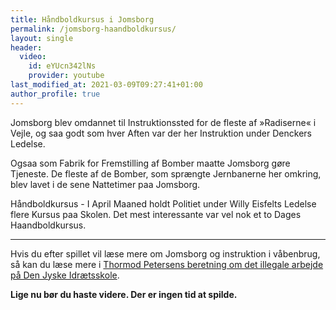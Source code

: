 ```yaml
---
title: Håndboldkursus i Jomsborg
permalink: /jomsborg-haandboldkursus/
layout: single
header:
  video:
    id: eYUcn342lNs
    provider: youtube
last_modified_at: 2021-03-09T09:27:41+01:00
author_profile: true
---
```


Jomsborg blev omdannet til Instruktionssted for de fleste af »Radiserne« i Vejle, og saa godt som hver Aften var der her Instruktion under Denckers Ledelse.

Ogsaa som Fabrik for Fremstilling af Bomber maatte Jomsborg gøre Tjeneste. De fleste af de Bomber, som sprængte Jernbanerne her omkring, blev lavet i de sene Nattetimer paa Jomsborg.

Håndboldkursus - I April Maaned holdt Politiet under Willy Eisfelts Ledelse flere Kursus paa Skolen. Det mest interessante var vel nok et to Dages Haandboldkursus.

***

Hvis du efter spillet vil læse mere om Jomsborg og instruktion i våbenbrug, så kan du læse mere i [Thormod Petersens beretning om det illegale arbejde på Den Jyske Idrætsskole](https://historie.vih.dk/dji-illegale-periode/).

**Lige nu bør du haste videre. Der er ingen tid at spilde.**
